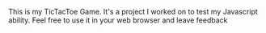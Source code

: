 This is my TicTacToe Game. It's a project I worked on to test my Javascript ability. Feel free to use it in your web browser and leave feedback